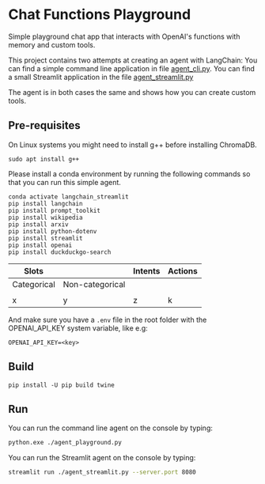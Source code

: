 # Chat Functions Playground

Simple playground chat app that interacts with OpenAI's functions with memory and custom tools. 

This project contains two attempts at creating an agent with LangChain:
You can find a simple command line application in file 
[agent_cli.py](agent_cli.py).
You can find a small Streamlit application in the file [agent_streamlit.py](agent_streamlit.py)

The agent is in both cases the same and shows how you can create custom tools.

## Pre-requisites

On Linux systems you might need to install g++ before installing ChromaDB.

```
sudo apt install g++
```

Please install a conda environment by running the following commands so that you can run this simple agent.

```
conda activate langchain_streamlit
pip install langchain
pip install prompt_toolkit
pip install wikipedia
pip install arxiv
pip install python-dotenv
pip install streamlit
pip install openai
pip install duckduckgo-search
```

| Slots       |                 | Intents | Actions |
|-------------|-----------------|---------|---------|
| Categorical | Non-categorical |         |         |
|             |                 |         |         |
| x           | y               | z       | k       |

And make sure you have a `.env` file in the root folder with the OPENAI_API_KEY system variable, like e.g:

```
OPENAI_API_KEY=<key>
```

## Build

```
pip install -U pip build twine
```

## Run 

You can run the command line agent on the console by typing:
```bash
python.exe ./agent_playground.py 
```

You can run the Streamlit agent on the console by typing:
```bash
streamlit run ./agent_streamlit.py --server.port 8080
```



